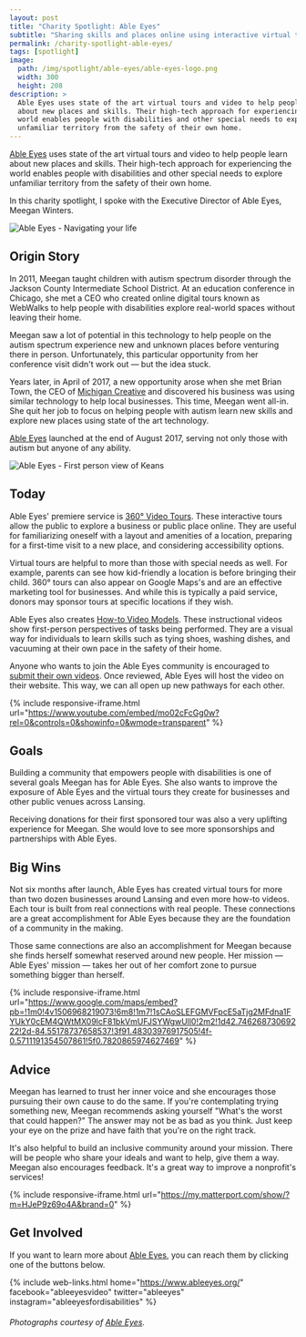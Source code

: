 ```yaml
---
layout: post
title: "Charity Spotlight: Able Eyes"
subtitle: "Sharing skills and places online using interactive virtual tours and video."
permalink: /charity-spotlight-able-eyes/
tags: [spotlight]
image:
  path: /img/spotlight/able-eyes/able-eyes-logo.png
  width: 300
  height: 208
description: >
  Able Eyes uses state of the art virtual tours and video to help people learn
  about new places and skills. Their high-tech approach for experiencing the
  world enables people with disabilities and other special needs to explore
  unfamiliar territory from the safety of their own home.
---
```


[Able Eyes][1] uses state of the art virtual tours and video to help people learn about new places and skills. Their high-tech approach for experiencing the world enables people with disabilities and other special needs to explore unfamiliar territory from the safety of their own home.

In this charity spotlight, I spoke with the Executive Director of Able Eyes, Meegan Winters.

![][6]

## Origin Story

In 2011, Meegan taught children with autism spectrum disorder through the Jackson County Intermediate School District. At an education conference in Chicago, she met a CEO who created online digital tours known as WebWalks to help people with disabilities explore real-world spaces without leaving their home.

Meegan saw a lot of potential in this technology to help people on the autism spectrum experience new and unknown places before venturing there in person. Unfortunately, this particular opportunity from her conference visit didn't work out &mdash; but the idea stuck.

Years later, in April of 2017, a new opportunity arose when she met Brian Town, the CEO of [Michigan Creative][2] and discovered his business was using similar technology to help local businesses. This time, Meegan went all-in. She quit her job to focus on helping people with autism learn new skills and explore new places using state of the art technology.

[Able Eyes][1] launched at the end of August 2017, serving not only those with autism but anyone of any ability.

![][7]

## Today

Able Eyes' premiere service is [360° Video Tours][3]. These interactive tours allow the public to explore a business or public place online. They are useful for familiarizing oneself with a layout and amenities of a location, preparing for a first-time visit to a new place, and considering accessibility options.

Virtual tours are helpful to more than those with special needs as well. For example, parents can see how kid-friendly a location is before bringing their child. 360° tours can also appear on Google Maps's  and are an effective marketing tool for businesses. And while this is typically a paid service, donors may sponsor tours at specific locations if they wish.

Able Eyes also creates [How-to Video Models][4]. These instructional videos show first-person perspectives of tasks being performed. They are a visual way for individuals to learn skills such as tying shoes, washing dishes, and vacuuming at their own pace in the safety of their home.

Anyone who wants to join the Able Eyes community is encouraged to [submit their own videos][5]. Once reviewed, Able Eyes will host the video on their website. This way, we can all open up new pathways for each other.

{% include responsive-iframe.html url="https://www.youtube.com/embed/mo02cFcGg0w?rel=0&controls=0&showinfo=0&wmode=transparent" %}

## Goals

Building a community that empowers people with disabilities is one of several goals Meegan has for Able Eyes. She also wants to improve the exposure of Able Eyes and the virtual tours they create for businesses and other public venues across Lansing.

Receiving donations for their first sponsored tour was also a very uplifting experience for Meegan. She would love to see more sponsorships and partnerships with Able Eyes.

## Big Wins

Not six months after launch, Able Eyes has created virtual tours for more than two dozen businesses around Lansing and even more how-to videos. Each tour is built from real connections with real people. These connections are a great accomplishment for Able Eyes because they are the foundation of a community in the making.

Those same connections are also an accomplishment for Meegan because she finds herself somewhat reserved around new people. Her mission &mdash; Able Eyes' mission &mdash; takes her out of her comfort zone to pursue something bigger than herself.

{% include responsive-iframe.html url="https://www.google.com/maps/embed?pb=!1m0!4v1506968219073!6m8!1m7!1sCAoSLEFGMVFpcE5aTjg2MFdna1FYUkY0cEM4QWtMX09lcF81bkVmUFJSYWgwUll0!2m2!1d42.74626873069222!2d-84.55178737658537!3f91.48303976917505!4f-0.5711191354507861!5f0.7820865974627469" %}

## Advice

Meegan has learned to trust her inner voice and she encourages those pursuing their own cause to do the same. If you're contemplating trying something new, Meegan recommends asking yourself "What's the worst that could happen?" The answer may not be as bad as you think. Just keep your eye on the prize and have faith that you're on the right track.

It's also helpful to build an inclusive community around your mission. There will be people who share your ideals and want to help, give them a way. Meegan also encourages feedback. It's a great way to improve a nonprofit's services!

{% include responsive-iframe.html url="https://my.matterport.com/show/?m=HJeP9z69o4A&brand=0" %}

## Get Involved

If you want to learn more about [Able Eyes][1], you can reach them by clicking one of the buttons below.

{% include web-links.html home="https://www.ableeyes.org/" facebook="ableeyesvideo" twitter="ableeyes" instagram="ableeyesfordisabilities" %}

###### Photographs courtesy of [Able Eyes][1].



[1]: https://www.ableeyes.org/ "Able Eyes Homepage"
[2]: https://www.michigancreative.com/ "Michigan Creative Homepage"
[3]: https://www.ableeyes.org/360-videos-virtual-tours/ "More about Able Eyes 360° Video Tours"
[4]: https://www.ableeyes.org/how-to-video-modeling/ "More about Able Eyes How-to and Video Modeling"
[5]: https://www.ableeyes.org/submit-videos/ "Submit your own video to the Able Eyes Community"
[6]: /img/spotlight/able-eyes/able-eyes-logo.png "Able Eyes - Navigating your life"
[7]: /img/spotlight/able-eyes/able-eyes-keans-first-person.jpg "Able Eyes - First person view of Keans"
[8]: /img/spotlight/able-eyes/able-eyes-keans-dollhouse.jpg "Able Eyes - Dollhouse view of Keans"
